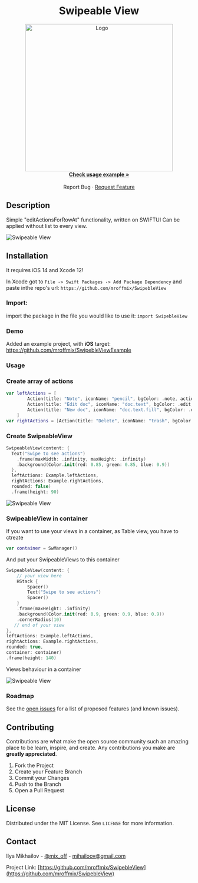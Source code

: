 <!-- PROJECT SHIELDS -->
<!--
*** I'm using markdown "reference style" links for readability.
*** Reference links are enclosed in brackets [ ] instead of parentheses ( ).
*** See the bottom of this document for the declaration of the reference variables
*** for contributors-url, forks-url, etc. This is an optional, concise syntax you may use.
*** https://www.markdownguide.org/basic-syntax/#reference-style-links
-->


<p align="center">
  <h1 align="center">Swipeable View</h1>
  <p align="center">
   <a href="https://github.com/github_username/repo_name">
     <img src="https://github.com/mroffmix/SwipebleView/blob/main/Resources/logo.jpg" alt="Logo" width="400">
   </a>
    <br />
    <a href="https://github.com/mroffmix/SwipebleViewExample"><strong>Check usage example »</strong></a>
    <br />
    <br /
    ·
    <a href="https://github.com/mroffmix/SwipebleView/issues">Report Bug</a>
    ·
    <a href="https://github.com/mroffmix/SwipebleView/issues">Request Feature</a>
  </p>
</p>


<!-- Description-->
## Description
Simple "editActionsForRowAt" functionality, written on SWIFTUI 
Can be applied without list to every view. 

![Swipeable View](https://github.com/mroffmix/SwipebleView/blob/main/Resources/WholeScreen.gif)
<!-- Installation-->
## Installation

It requires iOS 14 and Xcode 12!

In Xcode got to `File -> Swift Packages -> Add Package Dependency` and paste inthe repo's url: `https://github.com/mroffmix/SwipebleView`


### Import:

import the package in the file you would like to use it: `import SwipebleView`



### Demo

Added an example project, with **iOS** target: https://github.com/mroffmix/SwipebleViewExample

<!-- USAGE EXAMPLES -->
### Usage

### Create array of actions

```swift
var leftActions = [
        Action(title: "Note", iconName: "pencil", bgColor: .note, action: {}),
        Action(title: "Edit doc", iconName: "doc.text", bgColor: .edit, action: {}),
        Action(title: "New doc", iconName: "doc.text.fill", bgColor: .done, action: {})
    ]   
var rightActions = [Action(title: "Delete", iconName: "trash", bgColor: .delete, action: {})]
```
### Create SwipeableView
```swift
SwipeableView(content: {
  Text("Swipe to see actions")
    .frame(maxWidth: .infinity, maxHeight: .infinity)
    .background(Color.init(red: 0.85, green: 0.85, blue: 0.9))                    
  },
  leftActions: Example.leftActions,
  rightActions: Example.rightActions,
  rounded: false)
  .frame(height: 90)
```

![Swipeable View](https://github.com/mroffmix/SwipebleView/blob/main/Resources/IndependedView.gif)

### SwipeableView in container
If you want to use your views in a container, as Table view, you have to ctreate 
```swift
var container = SwManager()
```
And put your SwipeableViews to this container
```swift
SwipeableView(content: {
    // your view here 
    HStack {
        Spacer()
        Text("Swipe to see actions")
        Spacer()
    }
    .frame(maxHeight: .infinity)
    .background(Color.init(red: 0.9, green: 0.9, blue: 0.9))
    .cornerRadius(10)
   // end of your view
},
leftActions: Example.leftActions,
rightActions: Example.rightActions,
rounded: true,
container: container)
.frame(height: 140)
```
Views behaviour in a container

![Swipeable View](https://github.com/mroffmix/SwipebleView/blob/main/Resources/ViewsInAContainer.gif)

<!-- ROADMAP -->
### Roadmap

See the [open issues](https://github.com/github_username/repo_name/issues) for a list of proposed features (and known issues).



<!-- CONTRIBUTING -->
## Contributing

Contributions are what make the open source community such an amazing place to be learn, inspire, and create. Any contributions you make are **greatly appreciated**.

1. Fork the Project
2. Create your Feature Branch 
3. Commit your Changes 
4. Push to the Branch 
5. Open a Pull Request


<!-- LICENSE -->
## License

Distributed under the MIT License. See `LICENSE` for more information.



<!-- CONTACT -->
## Contact

Ilya Mikhailov - [@mix_off](https://twitter.com/mix_off) - mihailoov@gmail.com

Project Link: [https://github.com/mroffmix/SwipebleView](https://github.com/mroffmix/SwipebleView)


